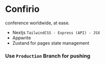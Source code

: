 # Confirio
conference worldwide, at ease.

- Nextjs ```TailwindCSS - Express (API) - JSX```
- Appwrite
- Zustand for pages state management

### Use ```Production``` Branch for pushing
